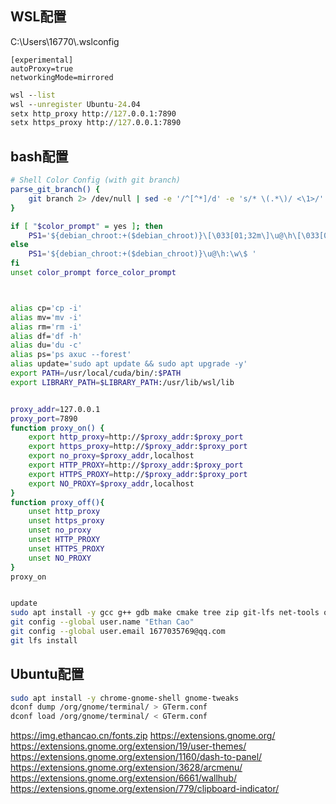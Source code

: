 
## WSL配置

C:\Users\16770\\.wslconfig
```
[experimental]
autoProxy=true
networkingMode=mirrored
```

```cmd
wsl --list
wsl --unregister Ubuntu-24.04
setx http_proxy http://127.0.0.1:7890
setx https_proxy http://127.0.0.1:7890
```

## bash配置

```bash
# Shell Color Config (with git branch)
parse_git_branch() {
    git branch 2> /dev/null | sed -e '/^[^*]/d' -e 's/* \(.*\)/ <\1>/'
}

if [ "$color_prompt" = yes ]; then
    PS1='${debian_chroot:+($debian_chroot)}\[\033[01;32m\]\u@\h\[\033[00m\]:\[\033[01;34m\]\w\[\033[01;33m\]$(parse_git_branch)\[\033[00m\]\$ '
else
    PS1='${debian_chroot:+($debian_chroot)}\u@\h:\w\$ '
fi
unset color_prompt force_color_prompt



alias cp='cp -i'
alias mv='mv -i'
alias rm='rm -i'
alias df='df -h'
alias du='du -c'
alias ps='ps axuc --forest'
alias update='sudo apt update && sudo apt upgrade -y'
export PATH=/usr/local/cuda/bin/:$PATH
export LIBRARY_PATH=$LIBRARY_PATH:/usr/lib/wsl/lib


proxy_addr=127.0.0.1
proxy_port=7890
function proxy_on() {
    export http_proxy=http://$proxy_addr:$proxy_port
    export https_proxy=http://$proxy_addr:$proxy_port
    export no_proxy=$proxy_addr,localhost
    export HTTP_PROXY=http://$proxy_addr:$proxy_port
    export HTTPS_PROXY=http://$proxy_addr:$proxy_port
    export NO_PROXY=$proxy_addr,localhost
}
function proxy_off(){
    unset http_proxy
    unset https_proxy
    unset no_proxy
    unset HTTP_PROXY
    unset HTTPS_PROXY
    unset NO_PROXY
}
proxy_on


update
sudo apt install -y gcc g++ gdb make cmake tree zip git-lfs net-tools openssh-server
git config --global user.name "Ethan Cao"
git config --global user.email 1677035769@qq.com
git lfs install
```


## Ubuntu配置

```bash
sudo apt install -y chrome-gnome-shell gnome-tweaks
dconf dump /org/gnome/terminal/ > GTerm.conf
dconf load /org/gnome/terminal/ < GTerm.conf
```

https://img.ethancao.cn/fonts.zip
https://extensions.gnome.org/
https://extensions.gnome.org/extension/19/user-themes/
https://extensions.gnome.org/extension/1160/dash-to-panel/
https://extensions.gnome.org/extension/3628/arcmenu/
https://extensions.gnome.org/extension/6661/wallhub/
https://extensions.gnome.org/extension/779/clipboard-indicator/
